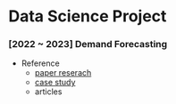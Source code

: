 # Data Science Project
  




### [2022 ~ 2023] Demand Forecasting
- Reference 
    - [paper reserach](https://github.com/DasomKang/paper-reviews/tree/main/Demand%20Forecasting)
    - [case study](https://github.com/DasomKang/Data-Science-Project/blob/242df754ee9ef2a793bb856116fe4998ba62194a/2022%20Demand%20Forecasting/reference/case%20study.md)
    - articles